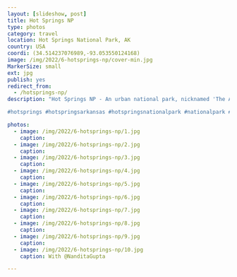 ```yaml
---
layout: [slideshow, post]
title: Hot Springs NP
type: photos
category: travel
location: Hot Springs National Park, AK
country: USA
coordi: (34.514237076989,-93.053550124168)
image: /img/2022/6-hotsprings-np/cover-min.jpg
MarkerSize: small
ext: jpg
publish: yes
redirect_from:  
  - /hotsprings-np/       
description: "Hot Springs NP - An urban national park, nicknamed 'The American #Spa'

#hotsprings #hotspringsarkansas #hotspringsnationalpark #nationalpark #bathhouse #arkansas #usa"

photos:
  - image: /img/2022/6-hotsprings-np/1.jpg
    caption:
  - image: /img/2022/6-hotsprings-np/2.jpg
    caption:
  - image: /img/2022/6-hotsprings-np/3.jpg
    caption:
  - image: /img/2022/6-hotsprings-np/4.jpg
    caption:
  - image: /img/2022/6-hotsprings-np/5.jpg
    caption:
  - image: /img/2022/6-hotsprings-np/6.jpg
    caption:
  - image: /img/2022/6-hotsprings-np/7.jpg
    caption:
  - image: /img/2022/6-hotsprings-np/8.jpg
    caption:
  - image: /img/2022/6-hotsprings-np/9.jpg
    caption:
  - image: /img/2022/6-hotsprings-np/10.jpg
    caption: With @NanditaGupta

---
```

